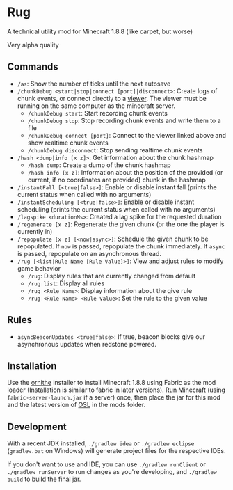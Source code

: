 # Rug
A technical utility mod for Minecraft 1.8.8 (like carpet, but worse)

Very alpha quality

## Commands
- `/as`: Show the number of ticks until the next autosave
- `/chunkDebug <start|stop|connect [port]|disconnect>`: Create logs of chunk events, or connect directly to a [viewer](https://github.com/rpm0618/mc_utils). The viewer must be running on the same computer as the minecraft server.
  - `/chunkDebug start`: Start recording chunk events
  - `/chunkDebug stop`: Stop recording chunk events and write them to a file
  - `/chunkDebug connect [port]`: Connect to the viewer linked above and show realtime chunk events
  - `/chunkDebug disconnect`: Stop sending realtime chunk events
- `/hash <dump|info [x z]>`: Get information about the chunk hashmap
  - `/hash dump`: Create a dump of the chunk hashmap
  - `/hash info [x z]`: Information about the position of the provided (or current, if no coordinates are provided) chunk in the hashmap
- `/instantFall [<true|false>]`: Enable or disable instant fall (prints the current status when called with no arguments)
- `/instantScheduling [<true|false>]`: Enable or disable instant scheduling (prints the current status when called with no arguments)
- `/lagspike <durationMs>`: Created a lag spike for the requested duration
- `/regenerate [x z]`: Regenerate the given chunk (or the one the player is currently in)
- `/repopulate [x z] [<now|async>]`: Schedule the given chunk to be repopulated. If `now` is passed, repopulate the chunk immediately. If `async` is passed, repopulate on an asynchronous thread.
- `/rug [<list|Rule Name [Rule Value]>]`: View and adjust rules to modify game behavior
  - `/rug`: Display rules that are currently changed from default
  - `/rug list`: Display all rules
  - `/rug <Rule Name>`: Display information about the give rule
  - `/rug <Rule Name> <Rule Value>`: Set the rule to the given value

## Rules
- `asyncBeaconUpdates <true|false>`: If true, beacon blocks give our asynchronous updates when redstone powered.

## Installation
Use the [ornithe](https://ornithemc.net/) installer to install Minecraft 1.8.8 using Fabric as the mod loader (Installation is similar to fabric in later versions). 
Run Minecraft (using `fabric-server-launch.jar` if a server) once, then place the jar for this mod and the latest version of [OSL](https://modrinth.com/mod/osl) in the mods folder.

## Development
With a recent JDK installed, `./gradlew idea` or `./gradlew eclipse` (`gradlew.bat` on Windows) will generate project files for the respective IDEs.

If you don't want to use and IDE, you can use `./gradlew runClient` or `./gradlew runServer` to run changes as you're developing, and `./gradlew build` to build the final jar.
